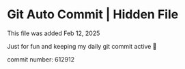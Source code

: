 # Git Auto Commit | Hidden File

This file was added Feb 12, 2025

Just for fun and keeping my daily git commit active 🤪

commit number: 612912
